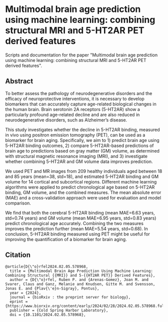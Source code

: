 # Multimodal brain age prediction using machine learning: combining structural MRI and 5-HT2AR PET derived features
Scripts and documentation for the paper "Multimodal brain age prediction using machine learning: combining structural MRI and 5-HT2AR PET derived features".

## Abstract
To better assess the pathology of neurodegenerative disorders and the efficacy of neuroprotective interventions, it is necessary to develop biomarkers that can accurately capture age-related biological changes in the human brain. Brain serotonin 2A receptors (5-HT2AR) show a particularly profound age-related decline and are also reduced in neurodegenerative disorders, such as Alzheimer’s disease.

This study investigates whether the decline in 5-HT2AR binding, measured in vivo using positron emission tomography (PET), can be used as a biomarker for brain aging. Specifically, we aim to 1) predict brain age using 5-HT2AR binding outcomes, 2) compare 5-HT2AR-based predictions of brain age to predictions based on gray matter (GM) volume, as determined with structural magnetic resonance imaging (MRI), and 3) investigate whether combining 5-HT2AR and GM volume data improves prediction.

We used PET and MR images from 209 healthy individuals aged between 18 and 85 years (mean=38, std=18), and estimated 5-HT2AR binding and GM volume for 14 cortical and subcortical regions. Different machine learning algorithms were applied to predict chronological age based on 5-HT2AR binding, GM volume, and the combined measures. The mean absolute error (MAE) and a cross-validation approach were used for evaluation and model comparison.

We find that both the cerebral 5-HT2AR binding (mean MAE=6.63 years, std=0.74 years) and GM volume (mean MAE=6.95 years, std=0.83 years) predict chronological age accurately. Combining the two measures improves the prediction further (mean MAE=5.54 years, std=0.68). In conclusion, 5-HT2AR binding measured using PET might be useful for improving the quantification of a biomarker for brain aging.

## Citation
```
@article{D{\"o}rfel2024.02.05.578968,
  title = {Multimodal Brain Age Prediction Using Machine Learning: Combining Structural {{MRI}} and 5-{{HT2AR PET}} Derived Features},
  author = {D{\"o}rfel, Ruben P. and {Arenas-Gomez}, Joan M. and Svarer, Claus and Ganz, Melanie and Knudsen, Gitte M. and Svensson, Jonas E. and {Plav{\'e}n-Sigray}, Pontus},
  year = {2024},
  journal = {bioRxiv : the preprint server for biology},
  eprint = {https://www.biorxiv.org/content/early/2024/02/28/2024.02.05.578968.full.pdf},
  publisher = {Cold Spring Harbor Laboratory},
  doi = {10.1101/2024.02.05.578968},
``` 
